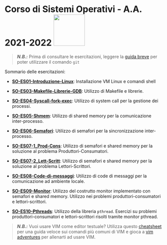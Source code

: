 # Corso di Sistemi Operativi - A.A. 2021-2022 <img src="https://github.com/SO-unina/esercitazioni/blob/main/images/SO-unina_logo.png" width="100"> 

> **_N.B.:_** Prima di consultare le esercitazioni, leggere la [guida breve](git) per poter utilizzare il comando ``git``

Sommario delle esercitazioni:

- [**SO-ES01-Introduzione-Linux**](https://github.com/SO-unina/esercitazioni/tree/main/SO-ES01-Introduzione-Linux): Installazione VM Linux e comandi shell

- [**SO-ES03-Makefile-Librerie-GDB**](https://github.com/SO-unina/esercitazioni/tree/main/SO-ES03-Makefile-Librerie-GDB): Utilizzo di Makefile e librerie.

- [**SO-ES04-Syscall-fork-exec**](https://github.com/SO-unina/esercitazioni/tree/main/SO-ES04-Syscall-fork-exec): Utilizzo di system call per la gestione dei processi.

- [**SO-ES05-Shmem**](https://github.com/SO-unina/esercitazioni/tree/main/SO-ES05-Shmem): Utilizzo di shared memory per la comunicazione inter-processo.

- [**SO-ES06-Semafori**](https://github.com/SO-unina/esercitazioni/tree/main/SO-ES06-Semafori): Utilizzo di semafori per la sincronizzazione inter-processo.

- [**SO-ES07-1_Prod-Cons**](https://github.com/SO-unina/esercitazioni/tree/main/SO-ES07-1_Prod-Cons): Utilizzo di semafori e shared memory per la soluzione al problema Produttori-Consumatori.

- [**SO-ES07-2_Lett-Scritt**](https://github.com/SO-unina/esercitazioni/tree/main/SO-ES07-2_Lett-Scritt): Utilizzo di semafori e shared memory per la soluzione al problema Lettori-Scrittori.

- [**SO-ES08-Code-di-messaggi**](https://github.com/SO-unina/esercitazioni/tree/main/SO-ES08-Code-di-messaggi): Utilizzo di code di messaggi per la comunicazione ad ambiente locale.

- [**SO-ES09-Monitor**](https://github.com/SO-unina/esercitazioni/tree/main/SO-ES09-Monitor): Utilizzo del costrutto monitor implementato con semafori e shared memory. Utilizzo nei problemi produttori-consumatori e lettori-scrittori.

- [**SO-ES10-Pthreads**](https://github.com/SO-unina/esercitazioni/tree/main/SO-ES10-Pthreads): Utilizzo della libreria ``pthread``. Esercizi su problemi produttori-consumatori e lettori-scrittori risolti tramite monitor pthread.



> **_N.B.:_** Vuoi usare VIM come editor testuale? Utilizza questo [cheatsheet](images/vim_cheatsheet.png) per una guida veloce sui comandi più comuni di VIM e gioca a [vim adventures](https://vim-adventures.com/) per allenarti ad usare VIM.
